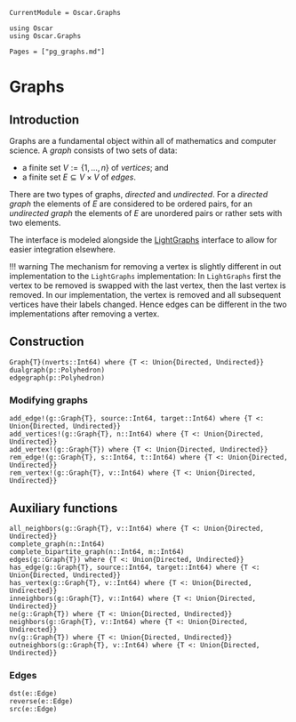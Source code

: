 ```@meta
CurrentModule = Oscar.Graphs
```

```@setup oscar
using Oscar
using Oscar.Graphs
```

```@contents
Pages = ["pg_graphs.md"]
```

# Graphs

## Introduction

Graphs are a fundamental object within all of mathematics and computer science.
A *graph* consists of two sets of data:

- a finite set $V := \{1,\ldots,n\}$ of *vertices*; and
- a finite set $E \subseteq V\times V$ of *edges*.

There are two types of graphs, *directed* and *undirected*. For a *directed
graph* the elements of $E$ are considered to be ordered pairs, for an
*undirected graph* the elements of $E$ are unordered pairs or rather sets with
two elements.

The interface is modeled alongside the
[LightGraphs](https://juliagraphs.org/LightGraphs.jl/stable/) interface to
allow for easier integration elsewhere.

!!! warning
    The mechanism for removing a vertex is slightly different in out
    implementation to the `LightGraphs` implementation: In `LightGraphs` first
    the vertex to be removed is swapped with the last vertex, then the last
    vertex is removed. In our implementation, the vertex is removed and all
    subsequent vertices have their labels changed. Hence edges can be different
    in the two implementations after removing a vertex.

## Construction

```@docs
Graph{T}(nverts::Int64) where {T <: Union{Directed, Undirected}}
dualgraph(p::Polyhedron)
edgegraph(p::Polyhedron)
```

### Modifying graphs
```@docs
add_edge!(g::Graph{T}, source::Int64, target::Int64) where {T <: Union{Directed, Undirected}}
add_vertices!(g::Graph{T}, n::Int64) where {T <: Union{Directed, Undirected}}
add_vertex!(g::Graph{T}) where {T <: Union{Directed, Undirected}}
rem_edge!(g::Graph{T}, s::Int64, t::Int64) where {T <: Union{Directed, Undirected}}
rem_vertex!(g::Graph{T}, v::Int64) where {T <: Union{Directed, Undirected}}
```

## Auxiliary functions
```@docs
all_neighbors(g::Graph{T}, v::Int64) where {T <: Union{Directed, Undirected}}
complete_graph(n::Int64)
complete_bipartite_graph(n::Int64, m::Int64)
edges(g::Graph{T}) where {T <: Union{Directed, Undirected}}
has_edge(g::Graph{T}, source::Int64, target::Int64) where {T <: Union{Directed, Undirected}}
has_vertex(g::Graph{T}, v::Int64) where {T <: Union{Directed, Undirected}}
inneighbors(g::Graph{T}, v::Int64) where {T <: Union{Directed, Undirected}}
ne(g::Graph{T}) where {T <: Union{Directed, Undirected}}
neighbors(g::Graph{T}, v::Int64) where {T <: Union{Directed, Undirected}}
nv(g::Graph{T}) where {T <: Union{Directed, Undirected}}
outneighbors(g::Graph{T}, v::Int64) where {T <: Union{Directed, Undirected}}
```

### Edges
```@docs
dst(e::Edge)
reverse(e::Edge)
src(e::Edge)
```
